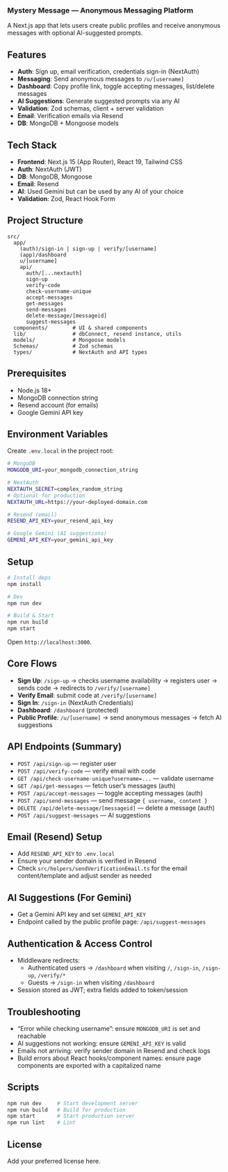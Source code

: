 ### Mystery Message — Anonymous Messaging Platform

A Next.js app that lets users create public profiles and receive anonymous messages with optional AI-suggested prompts.

## Features
- **Auth**: Sign up, email verification, credentials sign-in (NextAuth)
- **Messaging**: Send anonymous messages to `/u/[username]`
- **Dashboard**: Copy profile link, toggle accepting messages, list/delete messages
- **AI Suggestions**: Generate suggested prompts via any AI
- **Validation**: Zod schemas, client + server validation
- **Email**: Verification emails via Resend
- **DB**: MongoDB + Mongoose models

## Tech Stack
- **Frontend**: Next.js 15 (App Router), React 19, Tailwind CSS
- **Auth**: NextAuth (JWT)
- **DB**: MongoDB, Mongoose
- **Email**: Resend
- **AI**: Used Gemini but can be used by any AI of your choice
- **Validation**: Zod, React Hook Form

## Project Structure
```
src/
  app/
    (auth)/sign-in | sign-up | verify/[username]
    (app)/dashboard
    u/[username]
    api/
      auth/[...nextauth]
      sign-up
      verify-code
      check-username-unique
      accept-messages
      get-messages
      send-messages
      delete-message/[messageid]
      suggest-messages
  components/        # UI & shared components
  lib/               # dbConnect, resend instance, utils
  models/            # Mongoose models
  Schemas/           # Zod schemas
  types/             # NextAuth and API types
```

## Prerequisites
- Node.js 18+
- MongoDB connection string
- Resend account (for emails)
- Google Gemini API key

## Environment Variables
Create `.env.local` in the project root:
```bash
# MongoDB
MONGODB_URI=your_mongodb_connection_string

# NextAuth
NEXTAUTH_SECRET=complex_random_string
# Optional for production
NEXTAUTH_URL=https://your-deployed-domain.com

# Resend (email)
RESEND_API_KEY=your_resend_api_key

# Google Gemini (AI suggestions)
GEMENI_API_KEY=your_gemini_api_key
```

## Setup
```bash
# Install deps
npm install

# Dev
npm run dev

# Build & Start
npm run build
npm start
```
Open `http://localhost:3000`.

## Core Flows
- **Sign Up**: `/sign-up` → checks username availability → registers user → sends code → redirects to `/verify/[username]`
- **Verify Email**: submit code at `/verify/[username]`
- **Sign In**: `/sign-in` (NextAuth Credentials)
- **Dashboard**: `/dashboard` (protected)
- **Public Profile**: `/u/[username]` → send anonymous messages → fetch AI suggestions

## API Endpoints (Summary)
- `POST /api/sign-up` — register user
- `POST /api/verify-code` — verify email with code
- `GET /api/check-username-unique?username=...` — validate username
- `GET /api/get-messages` — fetch user’s messages (auth)
- `POST /api/accept-messages` — toggle accepting messages (auth)
- `POST /api/send-messages` — send message `{ username, content }`
- `DELETE /api/delete-message/[messageid]` — delete a message (auth)
- `POST /api/suggest-messages` — AI suggestions 

## Email (Resend) Setup
- Add `RESEND_API_KEY` to `.env.local`
- Ensure your sender domain is verified in Resend
- Check `src/helpers/sendVerificationEmail.ts` for the email content/template and adjust sender as needed

## AI Suggestions (For Gemini)
- Get a Gemini API key and set `GEMENI_API_KEY`
- Endpoint called by the public profile page: `/api/suggest-messages`

## Authentication & Access Control
- Middleware redirects:
  - Authenticated users → `/dashboard` when visiting `/`, `/sign-in`, `/sign-up`, `/verify/*`
  - Guests → `/sign-in` when visiting `/dashboard`
- Session stored as JWT; extra fields added to token/session

## Troubleshooting
- “Error while checking username”: ensure `MONGODB_URI` is set and reachable
- AI suggestions not working: ensure `GEMENI_API_KEY` is valid
- Emails not arriving: verify sender domain in Resend and check logs
- Build errors about React hooks/component names: ensure page components are exported with a capitalized name

## Scripts
```bash
npm run dev     # Start development server
npm run build   # Build for production
npm start       # Start production server
npm run lint    # Lint
```

## License
Add your preferred license here.
